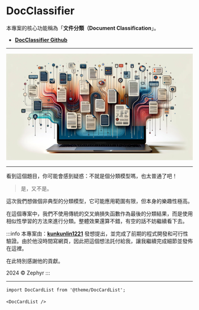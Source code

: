 # DocClassifier

本專案的核心功能稱為「**文件分類（Document Classification**」。

- [**DocClassifier Github**](https://github.com/DocsaidLab/DocClassifier)

---

![title](./resources/title.jpg)

---

看到這個題目，你可能會感到疑惑：不就是個分類模型嗎，也太普通了吧！

> 是，又不是。

這次我們想做個非典型的分類模型，它可能應用範圍有限，但本身的樂趣性極高。

在這個專案中，我們不使用傳統的交叉熵損失函數作為最後的分類結果，而是使用相似性學習的方法來進行分類。整體效果還算不錯，有空的話不妨繼續看下去。

:::info
本專案由：[**kunkunlin1221**](https://github.com/kunkunlin1221) 發想提出，並完成了前期的程式開發和可行性驗證。由於他沒時間寫網頁，因此把這個想法託付給我，讓我繼續完成細節並發佈在這裡。

在此特別感謝他的貢獻。

2024 © Zephyr
:::

---

```mdx-code-block
import DocCardList from '@theme/DocCardList';

<DocCardList />
```
